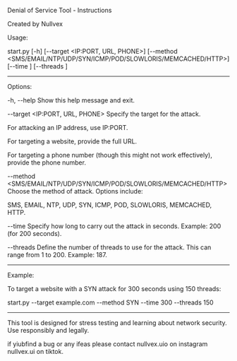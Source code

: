 Denial of Service Tool - Instructions

Created by Nullvex

Usage:

start.py [-h] [--target <IP:PORT, URL, PHONE>] [--method <SMS/EMAIL/NTP/UDP/SYN/ICMP/POD/SLOWLORIS/MEMCACHED/HTTP>] [--time <time>] [--threads <threads>]


---

Options:

-h, --help
Show this help message and exit.

--target <IP:PORT, URL, PHONE>
Specify the target for the attack.

For attacking an IP address, use IP:PORT.

For targeting a website, provide the full URL.

For targeting a phone number (though this might not work effectively), provide the phone number.


--method <SMS/EMAIL/NTP/UDP/SYN/ICMP/POD/SLOWLORIS/MEMCACHED/HTTP>
Choose the method of attack.
Options include:

SMS, EMAIL, NTP, UDP, SYN, ICMP, POD, SLOWLORIS, MEMCACHED, HTTP.


--time <time>
Specify how long to carry out the attack in seconds.
Example: 200 (for 200 seconds).

--threads <threads>
Define the number of threads to use for the attack.
This can range from 1 to 200.
Example: 187.



---

Example:

To target a website with a SYN attack for 300 seconds using 150 threads:

start.py --target example.com --method SYN --time 300 --threads 150


---

This tool is designed for stress testing and learning about network security. Use responsibly and legally.

if yiubfind a bug or any ifeas please contact nullvex.uio on instagram nullvex.ui on tiktok.

